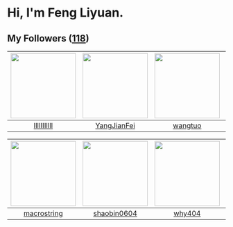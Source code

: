 # Hi, I'm Feng Liyuan.

## My Followers ([118](https://github.com/SunRunAway?tab=followers))

| <img src="https://avatars.githubusercontent.com/u/16208288?v=4" width="150" height="150" /> | <img src="https://avatars.githubusercontent.com/u/16703333?v=4" width="150" height="150" /> | <img src="https://avatars.githubusercontent.com/u/1171686?v=4" width="150" height="150" /> | <img src="https://avatars.githubusercontent.com/u/39176987?v=4" width="150" height="150" /> |
| :-----------------------------------------------------------------------------------------: | :-----------------------------------------------------------------------------------------: | :----------------------------------------------------------------------------------------: | :-----------------------------------------------------------------------------------------: |
|                        [llllIIIllll](https://github.com/llllIIIllll)                        |                        [YangJianFei](https://github.com/YangJianFei)                        |                            [wangtuo](https://github.com/wangtuo)                           |                           [xuchen86](https://github.com/xuchen86)                           |

| <img src="https://avatars.githubusercontent.com/u/35601156?v=4" width="150" height="150" /> | <img src="https://avatars.githubusercontent.com/u/10383?v=4" width="150" height="150" /> | <img src="https://avatars.githubusercontent.com/u/35111?v=4" width="150" height="150" /> | <img src="https://avatars.githubusercontent.com/u/34561254?v=4" width="150" height="150" /> |
| :-----------------------------------------------------------------------------------------: | :--------------------------------------------------------------------------------------: | :--------------------------------------------------------------------------------------: | :-----------------------------------------------------------------------------------------: |
|                        [macrostring](https://github.com/macrostring)                        |                       [shaobin0604](https://github.com/shaobin0604)                      |                            [why404](https://github.com/why404)                           |                          [KivenChen](https://github.com/KivenChen)                          |